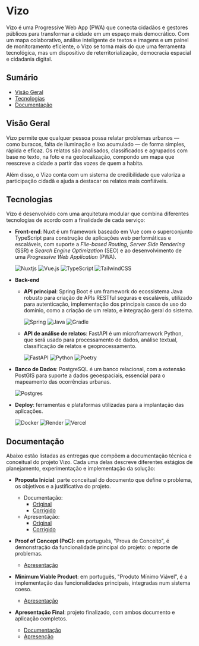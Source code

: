# Vizo

Vizo é uma Progressive Web App (PWA) que conecta cidadãos e gestores públicos para transformar a cidade em um espaço mais democrático. Com um mapa colaborativo, análise inteligente de textos e imagens e um painel de monitoramento eficiente, o Vizo se torna mais do que uma ferramenta tecnológica, mas um dispositivo de reterritorialização, democracia espacial e cidadania digital.

## Sumário

- [Visão Geral](#visão-geral)
- [Tecnologias](#tecnologias)
- [Documentação](#documentação)

## Visão Geral

Vizo permite que qualquer pessoa possa relatar problemas urbanos — como buracos, falta de iluminação e lixo acumulado — de forma simples, rápida e eficaz. Os relatos são analisados, classificados e agrupados com base no texto, na foto e na geolocalização, compondo um mapa que reescreve a cidade a partir das vozes de quem a habita.

Além disso, o Vizo conta com um sistema de credibilidade que valoriza a participação cidadã e ajuda a destacar os relatos mais confiáveis.

## Tecnologias

Vizo é desenvolvido com uma arquitetura modular que combina diferentes tecnologias de acordo com a finalidade de cada serviço:

- **Front-end**: Nuxt é um framework baseado em Vue com o superconjunto TypeScript para construção de aplicações web performáticas e escaláveis, com suporte a _File-based Routing_, _Server Side Rendering_ (SSR) e _Search Engine Optimization_ (SEO) e ao desenvolvimento de uma _Progressive Web Application_ (PWA).

  ![Nuxtjs](https://img.shields.io/badge/Nuxt-002E3B?style=for-the-badge&logo=nuxt&logoColor=#00DC82)
  ![Vue.js](https://img.shields.io/badge/vuejs-%2335495e.svg?style=for-the-badge&logo=vuedotjs&logoColor=%234FC08D)
  ![TypeScript](https://img.shields.io/badge/typescript-%23007ACC.svg?style=for-the-badge&logo=typescript&logoColor=white)
  ![TailwindCSS](https://img.shields.io/badge/tailwindcss-%2338B2AC.svg?style=for-the-badge&logo=tailwind-css&logoColor=white)

- **Back-end**

  - **API principal**: Spring Boot é um framework do ecossistema Java robusto para criação de APIs RESTful seguras e escaláveis, utilizado para autenticação, implementação dos principais casos de uso do domínio, como a criação de um relato, e integração geral do sistema.

    ![Spring](https://img.shields.io/badge/spring-%236DB33F.svg?style=for-the-badge&logo=spring&logoColor=white)
    ![Java](https://img.shields.io/badge/java-%23ED8B00.svg?style=for-the-badge&logo=openjdk&logoColor=white)
    ![Gradle](https://img.shields.io/badge/Gradle-02303A.svg?style=for-the-badge&logo=Gradle&logoColor=white)

  - **API de análise de relatos**: FastAPI é um microframework Python, que será usado para processamento de dados, análise textual, classificação de relatos e geoprocessamento.

    ![FastAPI](https://img.shields.io/badge/FastAPI-005571?style=for-the-badge&logo=fastapi)
    ![Python](https://img.shields.io/badge/python-3670A0?style=for-the-badge&logo=python&logoColor=ffffff)
    ![Poetry](https://img.shields.io/badge/Poetry-%233B82F6.svg?style=for-the-badge&logo=poetry&logoColor=0B3D8D)

- **Banco de Dados**: PostgreSQL é um banco relacional, com a extensão PostGIS para suporte a dados geoespaciais, essencial para o mapeamento das ocorrências urbanas.

  ![Postgres](https://img.shields.io/badge/postgres-%23316192.svg?style=for-the-badge&logo=postgresql&logoColor=white)

- **Deploy**: ferramentas e plataformas utilizadas para a implantação das aplicações.

  ![Docker](https://img.shields.io/badge/docker-%230db7ed.svg?style=for-the-badge&logo=docker&logoColor=white)
  ![Render](https://img.shields.io/badge/Render-%46E3B7.svg?style=for-the-badge&logo=render&logoColor=white)
  ![Vercel](https://img.shields.io/badge/vercel-%23000000.svg?style=for-the-badge&logo=vercel&logoColor=white)

## Documentação

Abaixo estão listadas as entregas que compõem a documentação técnica e conceitual do projeto Vizo. Cada uma delas descreve diferentes estágios de planejamento, experimentação e implementação da solução:

- **Proposta Inicial**: parte conceitual do documento que define o problema, os objetivos e a justificativa do projeto.

  - Documentação:
    - [Original](docs/1%20-%20Proposta%20Inicial/original/documento.pdf)
    - [Corrigido](docs/1%20-%20Proposta%20Inicial/corrigido/documento.pdf)
  - Apresentação:
    - [Original](docs/1%20-%20Proposta%20Inicial/original/slides.pdf)
    - [Corrigido](docs/1%20-%20Proposta%20Inicial/corrigido/slides.pdf)

- **Proof of Concept (PoC)**: em português, "Prova de Conceito", é demonstração da funcionalidade principal do projeto: o reporte de problemas.

  - [Apresentação](<docs/2%20-%20Proof%20of%20Concept%20(PoC)/slides.pdf>)

- **Minimum Viable Product**: em português, "Produto Mínimo Viável", é a implementação das funcionalidades principais, integradas num sistema coeso.

  - [Apresentação](<docs/3%20-%20Minimum%20Viable%20Product%20(MVP)/slides.pdf>)

- **Apresentação Final**: projeto finalizado, com ambos documento e aplicação completos.
  - [Documentação](docs/4%20-%20Apresentação%20Final/documento.pdf)
  - [Apresenção](docs/4%20-%20Apresentação%20Final/slides.pdf)
